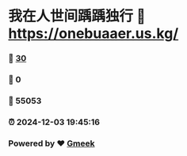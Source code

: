 # 我在人世间踽踽独行 :link: https://onebuaaer.us.kg/ 
### :page_facing_up: [30](https://onebuaaer.us.kg//tag.html) 
### :speech_balloon: 0 
### :hibiscus: 55053 
### :alarm_clock: 2024-12-03 19:45:16 
### Powered by :heart: [Gmeek](https://github.com/Meekdai/Gmeek)
